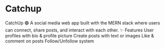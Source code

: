 # Catchup
CatchUp 🟢  A social media web app built with the MERN stack where users can connect, share posts, and interact with each other.  ✨ Features  User profiles with bio &amp; profile picture  Create posts with text or images  Like &amp; comment on posts  Follow/Unfollow system
